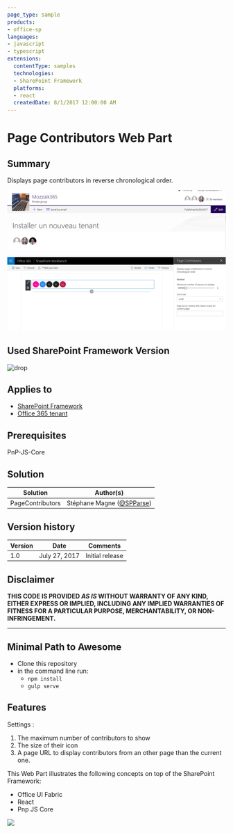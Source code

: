 ```yaml
---
page_type: sample
products:
- office-sp
languages:
- javascript
- typescript
extensions:
  contentType: samples
  technologies:
  - SharePoint Framework
  platforms:
  - react
  createdDate: 8/1/2017 12:00:00 AM
---
```

# Page Contributors Web Part

## Summary
Displays page contributors in reverse chronological order.

![Organisation Chart for the current user running in SharePoint](./assets/pagecontributors_inaction.PNG)

![Organisation Chart for the current user running in local Workbench](./assets/pagecontributors_mockup.PNG)

## Used SharePoint Framework Version 
![drop](https://img.shields.io/badge/version-GA-green.svg)

## Applies to

* [SharePoint Framework](https:/dev.office.com/sharepoint)
* [Office 365 tenant](https://dev.office.com/sharepoint/docs/spfx/set-up-your-development-environment)


## Prerequisites
 
PnP-JS-Core

## Solution

Solution|Author(s)
--------|---------
PageContributors | Stéphane Magne ([@SPParse](https://twitter.com/SPParse))

## Version history

Version|Date|Comments
-------|----|--------
1.0|July 27, 2017|Initial release

## Disclaimer
**THIS CODE IS PROVIDED *AS IS* WITHOUT WARRANTY OF ANY KIND, EITHER EXPRESS OR IMPLIED, INCLUDING ANY IMPLIED WARRANTIES OF FITNESS FOR A PARTICULAR PURPOSE, MERCHANTABILITY, OR NON-INFRINGEMENT.**

---

## Minimal Path to Awesome

- Clone this repository
- in the command line run:
  - `npm install`
  - `gulp serve`

## Features

Settings : 
1. The maximum number of contributors to show
2. The size of their icon
3. A page URL to display contributors from an other page than the current one.

This Web Part illustrates the following concepts on top of the SharePoint Framework:

- Office UI Fabric
- React
- Pnp JS Core

<img src="https://telemetry.sharepointpnp.com/sp-dev-fx-webparts/samples/react-pagecontributors" />